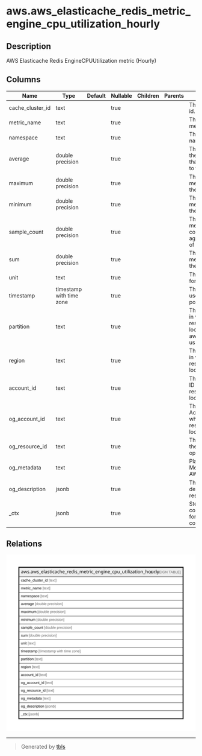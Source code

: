 # aws.aws_elasticache_redis_metric_engine_cpu_utilization_hourly

## Description

AWS Elasticache Redis EngineCPUUtilization metric (Hourly)

## Columns

| Name | Type | Default | Nullable | Children | Parents | Comment |
| ---- | ---- | ------- | -------- | -------- | ------- | ------- |
| cache_cluster_id | text |  | true |  |  | The cache cluster id. |
| metric_name | text |  | true |  |  | The name of the metric. |
| namespace | text |  | true |  |  | The metric namespace. |
| average | double precision |  | true |  |  | The average of the metric values that correspond to the data point. |
| maximum | double precision |  | true |  |  | The maximum metric value for the data point. |
| minimum | double precision |  | true |  |  | The minimum metric value for the data point. |
| sample_count | double precision |  | true |  |  | The number of metric values that contributed to the aggregate value of this data point. |
| sum | double precision |  | true |  |  | The sum of the metric values for the data point. |
| unit | text |  | true |  |  | The standard unit for the data point. |
| timestamp | timestamp with time zone |  | true |  |  | The time stamp used for the data point. |
| partition | text |  | true |  |  | The AWS partition in which the resource is located (aws, aws-cn, or aws-us-gov). |
| region | text |  | true |  |  | The AWS Region in which the resource is located. |
| account_id | text |  | true |  |  | The AWS Account ID in which the resource is located. |
| og_account_id | text |  | true |  |  | The Platform Account ID in which the resource is located. |
| og_resource_id | text |  | true |  |  | The unique ID of the resource in opengovernance. |
| og_metadata | text |  | true |  |  | Platform Metadata of the AWS resource. |
| og_description | jsonb |  | true |  |  | The full model description of the resource |
| _ctx | jsonb |  | true |  |  | Steampipe context in JSON form, e.g. connection_name. |

## Relations

![er](aws.aws_elasticache_redis_metric_engine_cpu_utilization_hourly.svg)

---

> Generated by [tbls](https://github.com/k1LoW/tbls)
